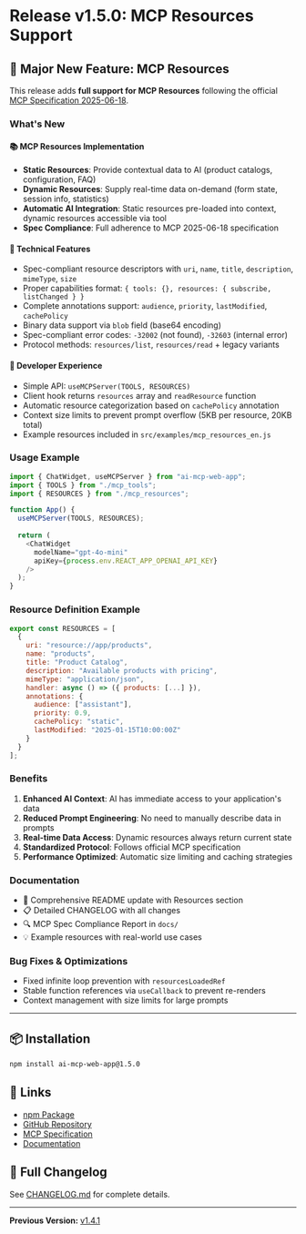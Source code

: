 # Release v1.5.0: MCP Resources Support

## 🎉 Major New Feature: MCP Resources

This release adds **full support for MCP Resources** following the official [MCP Specification 2025-06-18](https://modelcontextprotocol.io/specification/2025-06-18/server/resources).

### What's New

#### 📚 MCP Resources Implementation
- **Static Resources**: Provide contextual data to AI (product catalogs, configuration, FAQ)
- **Dynamic Resources**: Supply real-time data on-demand (form state, session info, statistics)
- **Automatic AI Integration**: Static resources pre-loaded into context, dynamic resources accessible via tool
- **Spec Compliance**: Full adherence to MCP 2025-06-18 specification

#### 🔧 Technical Features
- Spec-compliant resource descriptors with `uri`, `name`, `title`, `description`, `mimeType`, `size`
- Proper capabilities format: `{ tools: {}, resources: { subscribe, listChanged } }`
- Complete annotations support: `audience`, `priority`, `lastModified`, `cachePolicy`
- Binary data support via `blob` field (base64 encoding)
- Spec-compliant error codes: `-32002` (not found), `-32603` (internal error)
- Protocol methods: `resources/list`, `resources/read` + legacy variants

#### 🚀 Developer Experience
- Simple API: `useMCPServer(TOOLS, RESOURCES)`
- Client hook returns `resources` array and `readResource` function
- Automatic resource categorization based on `cachePolicy` annotation
- Context size limits to prevent prompt overflow (5KB per resource, 20KB total)
- Example resources included in `src/examples/mcp_resources_en.js`

### Usage Example

```javascript
import { ChatWidget, useMCPServer } from "ai-mcp-web-app";
import { TOOLS } from "./mcp_tools";
import { RESOURCES } from "./mcp_resources";

function App() {
  useMCPServer(TOOLS, RESOURCES);
  
  return (
    <ChatWidget 
      modelName="gpt-4o-mini"
      apiKey={process.env.REACT_APP_OPENAI_API_KEY}
    />
  );
}
```

### Resource Definition Example

```javascript
export const RESOURCES = [
  {
    uri: "resource://app/products",
    name: "products",
    title: "Product Catalog",
    description: "Available products with pricing",
    mimeType: "application/json",
    handler: async () => ({ products: [...] }),
    annotations: {
      audience: ["assistant"],
      priority: 0.9,
      cachePolicy: "static",
      lastModified: "2025-01-15T10:00:00Z"
    }
  }
];
```

### Benefits

1. **Enhanced AI Context**: AI has immediate access to your application's data
2. **Reduced Prompt Engineering**: No need to manually describe data in prompts
3. **Real-time Data Access**: Dynamic resources always return current state
4. **Standardized Protocol**: Follows official MCP specification
5. **Performance Optimized**: Automatic size limiting and caching strategies

### Documentation

- 📖 Comprehensive README update with Resources section
- 📋 Detailed CHANGELOG with all changes
- 🔍 MCP Spec Compliance Report in `docs/`
- 💡 Example resources with real-world use cases

### Bug Fixes & Optimizations

- Fixed infinite loop prevention with `resourcesLoadedRef`
- Stable function references via `useCallback` to prevent re-renders
- Context management with size limits for large prompts

---

## 📦 Installation

```bash
npm install ai-mcp-web-app@1.5.0
```

## 🔗 Links

- [npm Package](https://www.npmjs.com/package/ai-mcp-web-app)
- [GitHub Repository](https://github.com/ATsepelev/ai-mcp-web-app)
- [MCP Specification](https://modelcontextprotocol.io/specification/2025-06-18/server/resources)
- [Documentation](https://github.com/ATsepelev/ai-mcp-web-app#readme)

## 📝 Full Changelog

See [CHANGELOG.md](https://github.com/ATsepelev/ai-mcp-web-app/blob/main/CHANGELOG.md) for complete details.

---

**Previous Version:** [v1.4.1](https://github.com/ATsepelev/ai-mcp-web-app/releases/tag/v1.4.1)

